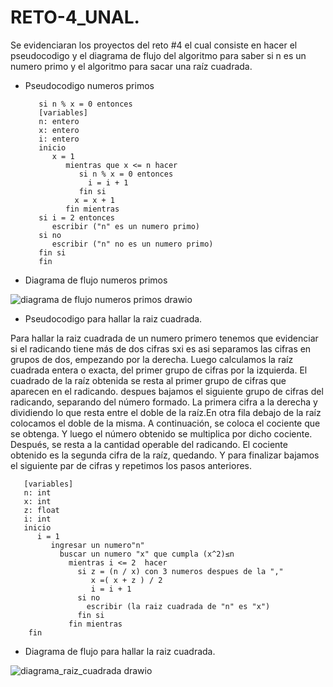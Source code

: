 # RETO-4_UNAL.
Se evidenciaran los proyectos del reto #4 el cual consiste en hacer el pseudocodigo y el diagrama de flujo del algoritmo para saber si n es un numero primo y el algoritmo para sacar una raíz cuadrada.

- Pseudocodigo numeros primos

         si n % x = 0 entonces
         [variables]
         n: entero
         x: entero
         i: entero
         inicio
            x = 1
               mientras que x <= n hacer
                  si n % x = 0 entonces
                    i = i + 1
                  fin si
                 x = x + 1
               fin mientras
         si i = 2 entonces
            escribir ("n" es un numero primo)
         si no
            escribir ("n" no es un numero primo)
         fin si
         fin


- Diagrama de flujo numeros primos

![diagrama de flujo numeros primos drawio](https://user-images.githubusercontent.com/124611099/223006047-cf5bc393-0a46-4ca9-9e2e-f7e69968a7f9.png)

- Pseudocodigo para hallar la raiz cuadrada.

Para hallar la raiz cuadrada de un numero primero tenemos que evidenciar si el radicando tiene más de dos cifras sxi es asi separamos las cifras en grupos de dos, empezando por la derecha. Luego calculamos la raíz cuadrada entera o exacta, del primer grupo de cifras por la izquierda. El cuadrado de la raíz obtenida se resta al primer grupo de cifras que aparecen en el radicando. despues bajamos el siguiente grupo de cifras del radicando, separando del número formado. La primera cifra a la derecha y dividiendo lo que resta entre el doble de la raíz.En otra fila debajo de la raíz colocamos el doble de la misma. A continuación, se coloca el cociente que se obtenga. Y luego el número obtenido se multiplica por dicho cociente. Después, se resta a la cantidad operable del radicando. El cociente obtenido es la segunda cifra de la raíz, quedando. Y para finalizar bajamos el siguiente par de cifras y repetimos los pasos anteriores.

       [variables]
       n: int
       x: int
       z: float
       i: int 
       inicio
          i = 1
             ingresar un numero"n"
               buscar un numero "x" que cumpla (x^2)≤n
                 mientras i <= 2  hacer
                   si z = (n / x) con 3 numeros despues de la ","
                      x =( x + z ) / 2
                      i = i + 1
                   si no
                     escribir (la raiz cuadrada de "n" es "x")
                   fin si
                 fin mientras
        fin


- Diagrama de flujo para hallar la raiz cuadrada.

![diagrama_raiz_cuadrada drawio](https://user-images.githubusercontent.com/124611099/223007373-49ceb3b9-4e5d-4d15-9bc7-5d46f7ff22f4.png)








